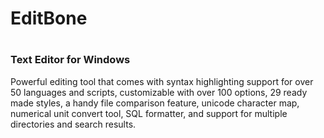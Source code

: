 <h1>EditBone<h1>
<h3>Text Editor for Windows</h3>

Powerful editing tool that comes with syntax highlighting support for over 50 languages and scripts, customizable with over 100 options, 29 ready made styles, a handy file comparison feature, unicode character map, numerical unit convert tool, SQL formatter, and support for multiple directories and search results.
